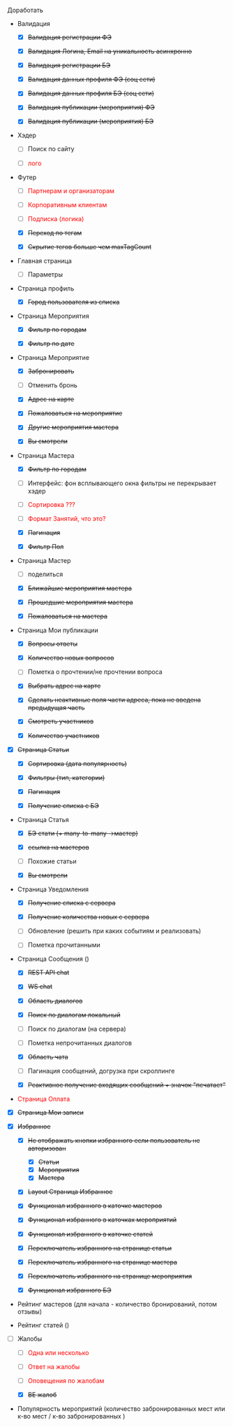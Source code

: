 Доработать

* Валидация
  * [x] ~~Валидация регистрации ФЭ~~
  * [x] ~~Валидация Логина, Email на уникальность асинхронно~~
  * [x] ~~Валидация регистрации БЭ~~
  * [x] ~~Валидация данных профиля ФЭ (соц сети)~~
  * [x] ~~Валидация данных профиля БЭ (соц сети)~~
  * [x] ~~Валидация публикации (мероприятия) ФЭ~~
  * [x] ~~Валидация публикации (мероприятия) БЭ~~
 

* Хэдер
  * [ ] Поиск по сайту
  * [ ] <span style="color:red">лого</span>


* Футер
  * [ ] <span style="color:red">Партнерам и организаторам</span>
  * [ ]	<span style="color:red">Корпоративным клиентам</span>
  * [ ]	<span style="color:red">Подписка (логика)</span>
  * [x]	~~Переход по тегам~~
  * [x]	~~Скрытие тегов больше чем maxTagCount~~


* Главная страница
  * [ ] Параметры


* Страница профиль
  * [x]	~~Город пользователя из списка~~


* Страница Мероприятия
  * [x]	~~Фильтр по городам~~
  * [x] ~~Фильтр по дате~~


* Страница Мероприятие
  *	[x] ~~Забронировать~~
  * [ ]	Отменить бронь
  * [x]	~~Адрес на карте~~
  * [x]	~~Пожаловаться на мероприятие~~
  * [x]	~~Другие мероприятия мастера~~
  * [x]	~~Вы смотрели~~


* Страница Мастера
  * [x] ~~Фильтр по городам~~
  * [ ] Интерфейс: фон всплывающего окна фильтры не перекрывает хэдер
  * [ ] <span style="color:red">Сортировка ???</span>
  * [ ] <span style="color:red">Формат Занятий, что это?</span>
  * [x]	~~Пагинация~~
  * [x] ~~Фильтр Пол~~

    
* Страница Мастер
  * [ ]	поделиться
  * [x]	~~Ближайшие мероприятия мастера~~
  * [x]	~~Прошедшие мероприятия мастера~~
  * [x]	~~Пожаловаться на мастера~~


* Страница Мои публикации
  * [x]	~~Вопросы ответы~~
  * [x]	~~Количество новых вопросов~~
  * [ ]	Пометка о прочтении/не прочтении вопроса
  * [x]	~~Выбрать адрес на карте~~
  * [x]	~~Сделать неактивные поля части адреса, пока не введена предыдущая часть~~
  * [x]	~~Смотреть участников~~
  * [x]	~~Количество участников~~


* [x] ~~Страница Статьи~~
  * [x]	~~Сортировка (дата популярность)~~
  * [x]	~~Фильтры (тип, категории)~~
  * [x]	~~Пагинация~~
  * [x]	~~Получение списка с БЭ~~


* Страница Статья
  * [x]	~~БЭ стати (+ many-to-many ->мастер)~~
  * [X]	~~ссылка на мастеров~~
  * [ ]	Похожие статьи
  * [x]	~~Вы смотрели~~


* Страница Уведомления
  * [x] ~~Получение списка с сервера~~ 
  * [x] ~~Получение количества новых с сервера~~ 
  * [ ] Обновление (решить при каких событиям и реализовать)  
  * [ ] Пометка прочитанными  


* Страница Сообщения ()
  * [x] ~~REST API chat~~
  * [x] ~~WS chat~~
  * [x] ~~Область диалогов~~
  * [x] ~~Поиск по диалогам локальный~~
  * [ ] Поиск по диалогам (на сервера)
  * [ ] Пометка непрочитанных диалогов
  * [x] ~~Область чата~~
  * [ ] Пагинация сообщений, догрузка при скроллинге
  * [x] ~~Реактивное получение входящих сообщений + значок "печатает"~~


* <span style="color:red">Страница Оплата</span>


* [x] ~~Страница Мои записи~~


* [x] ~~Избранное~~
    * [X]	~~Не отображать кнопки избранного если пользователь не авторизован~~
         * [x]	~~Статьи~~
         * [x]	~~Мероприятия~~
         * [x]	~~Мастера~~
  * [x]	~~Layout Страница Избранное~~
  * [x]	~~Функционал избранного в каточке мастеров~~
  * [x]	~~Функционал избранного в каточках мероприятий~~
  * [x]	~~Функционал избранного в каточке статей~~
  * [x]	~~Переключатель избранного на странице статьи~~
  * [x]	~~Переключатель избранного на странице мастера~~
  * [x]	~~Переключатель избранного на странице мероприятия~~
  * [x]	~~Функционал избранного БЭ~~


* Рейтинг мастеров (для начала - количество бронирований, потом отзывы)


* Рейтинг статей ()


* [ ] Жалобы 
  * [ ]	<span style="color:red">Одна или несколько</span>
  * [ ]	<span style="color:red">Ответ на жалобы</span>
  * [ ]	<span style="color:red">Оповещения по жалобам</span>
  * [x]	~~BE жалоб~~
 

* Популярность мероприятий (количество забронированных мест или к-во мест / к-во забронированных )
